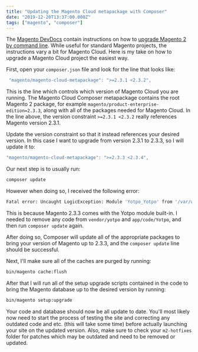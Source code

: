 ```yaml
---
title: "Updating the Magento Cloud metapackage with Composer"
date: "2019-12-20T13:37:00.000Z"
tags: ["magento", "composer"]
---
```


The <a href="https://devdocs.magento.com/" target="_blank">Magento DevDocs</a> contain instructions on how to <a href="https://devdocs.magento.com/guides/v2.3/comp-mgr/cli/cli-upgrade.html" target="_blank">upgrade Magento 2 by command line</a>. While useful for standard Magento projects, the instructions vary a bit for Magento Cloud. Here is my take on how to upgrade a Magento Cloud project the easiest way.

First, open your `composer.json` file and look for the line that looks like:

```js
 "magento/magento-cloud-metapackage": ">=2.3.1 <2.3.2",
 ```

This is the line which controls which version of Magento Cloud you are running. The Magento Cloud Composer metapackage contains the root Magento 2 package, for example `magento/product-enterprise-edition=2.3.3`, along with all of the packages needed for Magento Cloud. In the line above, the version constraint `>=2.3.1 <2.3.2` really references Magento version 2.3.1.

Update the version constraint so that it instead references your desired version. In this case I want to upgrade from version 2.3.1 to 2.3.3, so I will update it to:

```js
"magento/magento-cloud-metapackage": ">=2.3.3 <2.3.4",
```

Our next step is to usually run:

```bash
composer update
```

However when doing so, I received the following error:

```bash
Fatal error: Uncaught LogicException: Module 'Yotpo_Yotpo' from '/var/www/html/app/code/Yotpo/Yotpo' has been already defined in '/var/www/html/vendor/yotpo/magento2-module-yotpo-reviews'. in /var/www/html/vendor/magento/framework/Component/ComponentRegistrar.php:50
```

This is because Magento 2.3.3 comes with the Yotpo module built-in. I needed to remove any code from `vendor/yotpo` and `app/code/Yotpo`, and then run `composer update` again.

After doing so, Composer will update all of the appropriate packages to bring your version of Magento up to 2.3.3, and the `composer update` line should be successful.

Next, I'll make sure all of the caches are purged by running:

```bash
bin/magento cache:flush
```

After that I will run all of the setup upgrade scripts contained in the code to bring the Magento database up to the desired version by running:

```bash
bin/magento setup:upgrade
```

Your code and database should now be all update to date. You'll most likely now need to start the process of testing the site and correcting any outdated code and etc. (this will take some time) before actually launching your site on the updated version. Also, make sure to check your `m2-hotfixes` folder for patches which may be outdated and need to be removed or updated.

